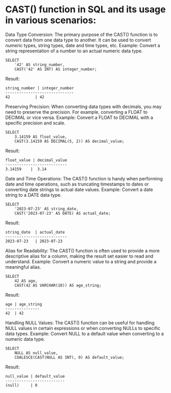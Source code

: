 # CAST() function in SQL and its usage in various scenarios:

Data Type Conversion: The primary purpose of the CAST() function is to convert data from one data type to another. It can be used to convert numeric types, string types, date and time types, etc.
Example: Convert a string representation of a number to an actual numeric data type.
```
SELECT
    '42' AS string_number,
    CAST('42' AS INT) AS integer_number;

```
Result:
```
string_number | integer_number
------------------------------
42           | 42
```
Preserving Precision: When converting data types with decimals, you may need to preserve the precision. For example, converting a FLOAT to DECIMAL or vice versa.
Example: Convert a FLOAT to DECIMAL with a specific precision and scale.
```
SELECT
    3.14159 AS float_value,
    CAST(3.14159 AS DECIMAL(5, 2)) AS decimal_value;
```
Result:
```
float_value | decimal_value
---------------------------
3.14159    |  3.14
```
Date and Time Operations: The CAST() function is handy when performing date and time operations, such as truncating timestamps to dates or converting date strings to actual date values.
Example: Convert a date string to a DATE data type.
```
SELECT
    '2023-07-23' AS string_date,
    CAST('2023-07-23' AS DATE) AS actual_date;
```
Result:
```
string_date  | actual_date
---------------------------
2023-07-23   | 2023-07-23
```
Alias for Readability: The CAST() function is often used to provide a more descriptive alias for a column, making the result set easier to read and understand.
Example: Convert a numeric value to a string and provide a meaningful alias.
```
SELECT
    42 AS age,
    CAST(42 AS VARCHAR(10)) AS age_string;
```
Result:
```
age | age_string
---------------
42  | 42
```
Handling NULL Values: The CAST() function can be useful for handling NULL values in certain expressions or when converting NULLs to specific data types.
Example: Convert NULL to a default value when converting to a numeric data type.
```
SELECT
    NULL AS null_value,
    COALESCE(CAST(NULL AS INT), 0) AS default_value;
```
Result:
```
null_value | default_value
--------------------------
(null)     | 0
```
